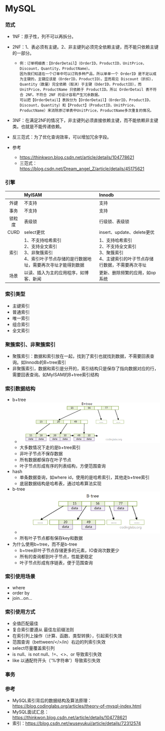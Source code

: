 # MySQL

### 范式

- 1NF：原子性，列不可以再拆分。

- 2NF：1、表必须有主键。2、非主键列必须完全依赖主键，而不能只依赖主键的一部分。

  - ```
    例：订单明细表：【OrderDetail】（OrderID，ProductID，UnitPrice，Discount，Quantity，ProductName）。 
    因为我们知道在一个订单中可以订购多种产品，所以单单一个 OrderID 是不足以成为主键的，主键应该是（OrderID，ProductID）。显而易见 Discount（折扣），Quantity（数量）完全依赖（取决）于主键（OderID，ProductID），而 UnitPrice，ProductName 只依赖于 ProductID。所以 OrderDetail 表不符合 2NF。不符合 2NF 的设计容易产生冗余数据。 
    可以把【OrderDetail】表拆分为【OrderDetail】（OrderID，ProductID，Discount，Quantity）和【Product】（ProductID，UnitPrice，ProductName）来消除原订单表中UnitPrice，ProductName多次重复的情况。
    ```

- 3NF：在满足2NF的情况下，非主键列必须直接依赖主键，而不能依赖非主键类。也就是不能传递依赖。

- 反三范式：为了优化查询效率，可以增加冗余字段。

- 参考
  - https://thinkwon.blog.csdn.net/article/details/104778621
  - 三范式：https://blog.csdn.net/Dream_angel_Z/article/details/45175621

### 引擎

|        | MyISAM                                                       | Innodb                                                       |
| :----: | :----------------------------------------------------------- | :----------------------------------------------------------- |
|  外键  | 不支持                                                       | 支持                                                         |
|  事务  | 不支持                                                       | 支持                                                         |
| 锁粒度 | 表级锁                                                       | 行级锁、表级锁                                               |
|  CURD  | select更优                                                   | insert、update、delete更优                                   |
|  索引  | 1、不支持哈希索引<br />2、支持全文索引<br />3、非聚簇索引<br />4、索引叶子节点存储的是行数据地址，需要再次寻址才能得到数据 | 1、支持哈希索引<br />2、不支持全文索引<br />3、聚簇索引<br />4、主键索引的叶子节点存储行数据，不需要再次寻址 |
|  场景  | 以读、插入为主的应用程序，如博客、新闻                       | 更新、删除频繁的应用，如op系统                               |

### 索引类型

- 主键索引
- 普通索引
- 唯一索引
- 组合索引
- 全文索引

### 聚簇索引、非聚簇索引

- 聚簇索引：数据和索引放在一起，找到了索引也就找到数据，不需要回表查询。如Innodb的B+tree索引
- 非聚簇索引，数据和索引是分开的，索引结构只是保存了指向数据对应的行，需要回表查询。如MyISAM的B+tree索引结构

### 索引数据结构

- b+tree
  - ![](https://raw.githubusercontent.com/li-zeyuan/access/master/img/20210204144458.png)
  - 大多数情况下走的是b+tree索引
  - 非叶子节点不保存数据
  - 所有数据都保存在叶子节点
  - 叶子节点形成有序的列表结构，方便范围查询
- hash
  - 单条数据查询，如where id，使用的是哈希索引，其他走b+tree索引
  - 底层数据结构是哈希表，通过哈希算法实现
- b-tree
  - ![](https://raw.githubusercontent.com/li-zeyuan/access/master/img/20210204145443.png)
  - 所有叶子节点都有保存key和数据
- 为什么使用b+tree，而不是b-tree
  - b+tree非叶子节点存储更多的元素，IO查询次数更少
  - 所有的查询都到叶子节点，性能更稳定
  - 叶子节点形成有序链表，便于范围查询

### 索引使用场景

- where
- order by
- join...on...

### 索引使用方式

- 全值匹配最佳
- 复合索引要遵从 最佳左前缀法则
- 在索引列上操作（计算、函数、类型转换），引起索引失效
- 范围查询（bettween/</>/in）右边的列索引失效
- select尽量覆盖索引列
- is null、is not null、!=、<>、or 导致索引失效
- like 以通配符开头（'%字符串'）导致索引失效

### 事务



### 参考

- MySQL索引背后的数据结构及算法原理：https://blog.codinglabs.org/articles/theory-of-mysql-index.html
- MySQL面试汇总：https://thinkwon.blog.csdn.net/article/details/104778621
- 索引：https://blog.csdn.net/wuseyukui/article/details/72312574


